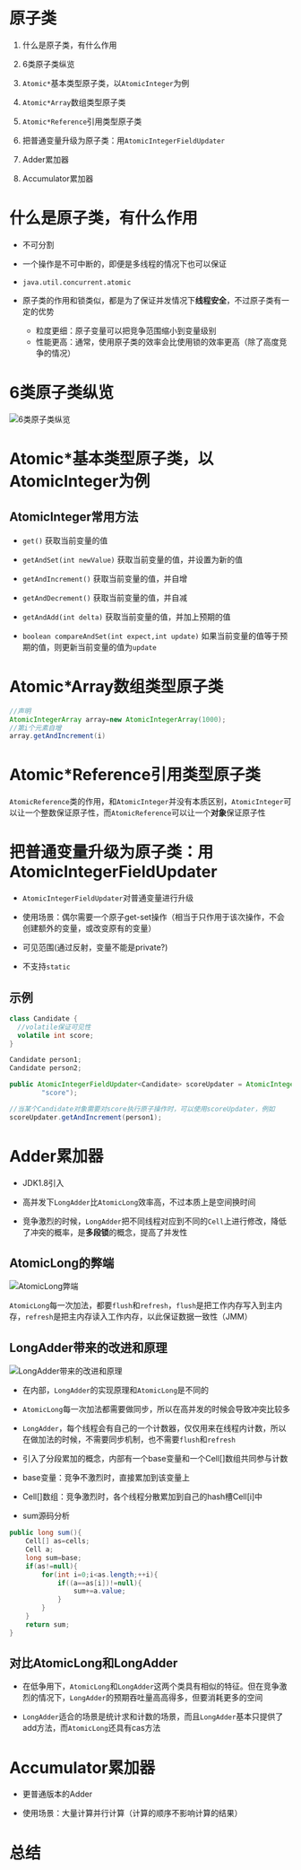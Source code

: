 # 原子类

1. 什么是原子类，有什么作用

2. 6类原子类纵览

3. `Atomic*`基本类型原子类，以`AtomicInteger`为例

4. `Atomic*Array`数组类型原子类

5. `Atomic*Reference`引用类型原子类

6. 把普通变量升级为原子类：用`AtomicIntegerFieldUpdater`

7. Adder累加器

8. Accumulator累加器

# 什么是原子类，有什么作用

- 不可分割

- 一个操作是不可中断的，即便是多线程的情况下也可以保证

- `java.util.concurrent.atomic`

- 原子类的作用和锁类似，都是为了保证并发情况下**线程安全**，不过原子类有一定的优势

    - 粒度更细：原子变量可以把竞争范围缩小到变量级别
    - 性能更高：通常，使用原子类的效率会比使用锁的效率更高（除了高度竞争的情况）
    
# 6类原子类纵览

![6类原子类纵览](img/6类原子类纵览.png)

# Atomic*基本类型原子类，以AtomicInteger为例

## AtomicInteger常用方法

- `get()` 获取当前变量的值

- `getAndSet(int newValue)` 获取当前变量的值，并设置为新的值

- `getAndIncrement()` 获取当前变量的值，并自增

- `getAndDecrement()` 获取当前变量的值，并自减

- `getAndAdd(int delta)` 获取当前变量的值，并加上预期的值

- `boolean compareAndSet(int expect,int update)` 如果当前变量的值等于预期的值，则更新当前变量的值为`update`

# Atomic*Array数组类型原子类

```java
//声明
AtomicIntegerArray array=new AtomicIntegerArray(1000);
//第i个元素自增
array.getAndIncrement(i)
```

# Atomic*Reference引用类型原子类

`AtomicReference`类的作用，和`AtomicInteger`并没有本质区别，`AtomicInteger`可以让一个整数保证原子性，而`AtomicReference`可以让一个**对象**保证原子性

# 把普通变量升级为原子类：用AtomicIntegerFieldUpdater

- `AtomicIntegerFieldUpdater`对普通变量进行升级

- 使用场景：偶尔需要一个原子get-set操作（相当于只作用于该次操作，不会创建额外的变量，或改变原有的变量）

- 可见范围(通过反射，变量不能是private?)

- 不支持`static`

## 示例

```java
class Candidate {
  //volatile保证可见性
  volatile int score;
}

Candidate person1;
Candidate person2;

public AtomicIntegerFieldUpdater<Candidate> scoreUpdater = AtomicIntegerFieldUpdater.newUpdater(Candidate.class,
        "score");

//当某个Candidate对象需要对score执行原子操作时，可以使用scoreUpdater，例如
scoreUpdater.getAndIncrement(person1);
```

# Adder累加器

- JDK1.8引入

- 高并发下`LongAdder`比`AtomicLong`效率高，不过本质上是空间换时间

- 竞争激烈的时候，`LongAdder`把不同线程对应到不同的`Cell`上进行修改，降低了冲突的概率，是**多段锁**的概念，提高了并发性

## AtomicLong的弊端

![AtomicLong弊端](img/AtomicLong弊端.png)

`AtomicLong`每一次加法，都要`flush`和`refresh`，`flush`是把工作内存写入到主内存，`refresh`是把主内存读入工作内存，以此保证数据一致性（JMM）

## LongAdder带来的改进和原理

![LongAdder带来的改进和原理](img/LongAdder带来的改进和原理.png)

- 在内部，`LongAdder`的实现原理和`AtomicLong`是不同的
  
- `AtomicLong`每一次加法都需要做同步，所以在高并发的时候会导致冲突比较多

- `LongAdder`，每个线程会有自己的一个计数器，仅仅用来在线程内计数，所以在做加法的时候，不需要同步机制，也不需要`flush`和`refresh`

- 引入了分段累加的概念，内部有一个base变量和一个Cell[]数组共同参与计数

- base变量：竞争不激烈时，直接累加到该变量上

- Cell[]数组：竞争激烈时，各个线程分散累加到自己的hash槽Cell[i]中

- sum源码分析

```java
public long sum(){
    Cell[] as=cells;
    Cell a;
    long sum=base;
    if(as!=null){
        for(int i=0;i<as.length;++i){
            if((a==as[i])!=null){
                sum+=a.value;
            }
        }
    }
    return sum;
}
```

## 对比AtomicLong和LongAdder

- 在低争用下，`AtomicLong`和`LongAdder`这两个类具有相似的特征。但在竞争激烈的情况下，`LongAdder`的预期吞吐量高高得多，但要消耗更多的空间

- `LongAdder`适合的场景是统计求和计数的场景，而且`LongAdder`基本只提供了add方法，而`AtomicLong`还具有cas方法

# Accumulator累加器

- 更普通版本的Adder

- 使用场景：大量计算并行计算（计算的顺序不影响计算的结果）

# 总结


